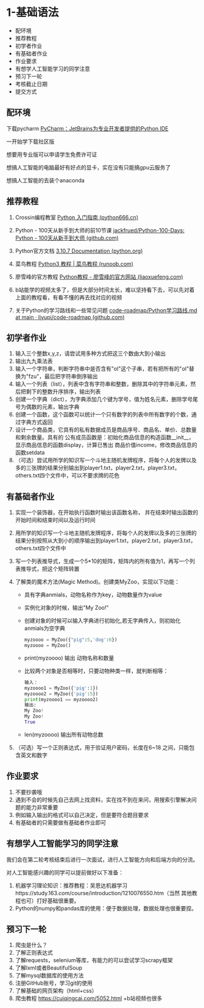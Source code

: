 # 1-基础语法

- 配环境
- 推荐教程
- 初学者作业
- 有基础者作业
- 作业要求
- 有想学人工智能学习的同学注意
- 预习下⼀轮
- 考核截止日期
- 提交方式

## 配环境

下载pycharm [PyCharm：JetBrains为专业开发者提供的Python IDE](https://www.jetbrains.com.cn/pycharm/)

一开始学下载社区版

想要用专业版可以申请学生免费许可证

想搞人工智能的电脑最好有好点的显卡，实在没有只能搞gpu云服务了

想搞人工智能的去装个anaconda

## 推荐教程

1. Crossin编程教室 [Python 入门指南 (python666.cn)](https://python666.cn/cls/lesson/list/)

2. Python - 100天从新手到大师的前10节课 [jackfrued/Python-100-Days: Python - 100天从新手到大师 (github.com)](https://github.com/jackfrued/Python-100-Days)

3. Python官方文档 [3.10.7 Documentation (python.org)](https://docs.python.org/zh-cn/3/)

4. 菜鸟教程 [Python3 教程 | 菜鸟教程 (runoob.com)](https://www.runoob.com/python3/python3-tutorial.html)

5. 廖雪峰的官⽅教程 [Python教程 - 廖雪峰的官方网站 (liaoxuefeng.com)](https://www.liaoxuefeng.com/wiki/1016959663602400)

6. b站能学的视频太多了，但是大部分时间太长，难以坚持看下去，可以先对着上面的教程看，有看不懂的再去找对应的视频

7. 关于Python的学习路线和一些常见问题 [code-roadmap/Python学习路线.md at main · liyupi/code-roadmap (github.com)](https://github.com/liyupi/code-roadmap/blob/main/docs/roadmap/Python学习路线.md)


## 初学者作业

1. 输入三个整数x,y,z，请尝试用多种方式把这三个数由大到小输出
2. 输出九九乘法表
3. 输入⼀个字符串，判断字符串中是否含有"ol"这个⼦串，若有把所有的"ol"替换为"fzu"，最后把字符串倒序输出
4. 输入⼀个列表（list），列表中含有字符串和整数，删除其中的字符串元素，然后把剩下的整数升序排序，输出列表
5. 创建一个字典（dict），为字典添加几个键为学号，值为姓名元素，删除学号尾号为偶数的元素，输出字典
6. 创建一个函数，这个函数可以统计一个只有数字的列表中所有数字的个数，通过字典方式返回
7. 设计⼀个商品类，它具有的私有数据成员是商品序号、商品名、单价、总数量和剩余数量。具有的 公有成员函数是：初始化商品信息的构造函数__init__，显示商品信息的函数display，计算已售出 商品价值income，修改商品信息的函数setdata
8. （可选）尝试用所学的知识写一个斗地主随机发牌程序，将每个人的发牌以及多的三张牌的结果分别输出到player1.txt，player2.txt，player3.txt，others.txt四个文件中，可以不要求牌的花色

## 有基础者作业

1. 实现一个装饰器，在开始执行函数时输出该函数名称， 并在结束时输出函数的开始时间和结束时间以及运行时间

2. 用所学的知识写一个斗地主随机发牌程序，将每个人的发牌以及多的三张牌的结果分别按照从大到小的顺序输出到player1.txt，player2.txt，player3.txt，others.txt四个文件中

3. 写一个列表推导式，生成一个5*10的矩阵，矩阵内的所有值为1，再写一个列表推导式，把这个矩阵转置

4. 了解类的魔术方法(Magic Method)。创建类MyZoo，实现以下功能：

    - 具有字典anmials，动物名称作为key，动物数量作为value

    - 实例化对象的时候，输出"My Zoo!" 

    - 创建对象的时候可以输入字典进行初始化,若无字典传入，则初始化anmials为空字典

        ```python
        myzoooo = MyZoo({"pig":5,'dog':6}) 
        myzoooo = MyZoo() 
        ```

        

    -  print(myzoooo) 输出 动物名称和数量

    - 比较两个对象是否相等时，只要动物种类一样，就判断相等： 

        ```python
        输入：
        myzoooo1 = MyZoo({'pig':1})
        myzoooo2 = MyZoo({'pig':5})
        print(myzoooo1 == myzoooo2)
        输出:
        My Zoo!
        My Zoo!
        True
        ```

        

    - len(myzoooo) 输出所有动物总数

5. （可选）写一个正则表达式，用于验证用户密码，长度在6~18 之间，只能包含英文和数字

## 作业要求

1. 不要抄袭哦
2. 遇到不会的时候先自己去网上找资料，实在找不到在来问，用搜索引擎解决问题的能力非常重要
3. 例如输入输出的格式可以自己决定，但是要符合题目要求
4. 有基础者的只需要做有基础者作业即可

## 有想学人工智能学习的同学注意

我们会在第二轮考核结束后进行一次面试，进行人工智能方向和后端方向的分流。

对人工智能感兴趣的同学可以提前做好以下准备：

1. 机器学习理论知识：推荐教程：吴恩达机器学习https://study.163.com/course/introduction/1210076550.htm（当然 其他教程也可）打好基础很重要。
2. Python的numpy和pandas库的使用：便于数据处理，数据处理也很重要捏。

## 预习下⼀轮

1. 爬虫是什么？
2. 了解正则表达式
3. 了解requests，selenium等库，有能力的可以尝试学习scrapy框架
4. 了解lxml或者BeautifulSoup
5. 了解mysql数据库的使用方法
6. 注册GitHub账号，学习git的使用
7. 了解基础的网页架构（html+css）
8. 爬虫教程 https://cuiqingcai.com/5052.html +b站视频也很多
